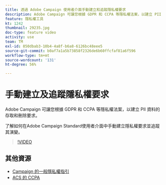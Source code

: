 ```yaml
---
title: 透過 Adobe Campaign 使用者介面手動建立和追蹤隱私權要求
description: Adobe Campaign 可讓您根據 GDPR 和 CCPA 等隱私權法案，以建立 PII 資料的存取和刪除要求。了解如何在Adobe Campaign Standard使用者介面中手動建立隱私權要求並追蹤其演變。
feature: 隱私權工具
kt: 1242
thumbnail: 29235.jpg
doc-type: feature video
activity: use
team: TM
exl-id: 850dbab3-10b4-4a8f-b6a8-6126bc48eee5
source-git-commit: b0af7a1a5b73858f2326de6b60ffcfaf81a6f596
workflow-type: tm+mt
source-wordcount: '131'
ht-degree: 56%

---
```


# 手動建立及追蹤隱私權要求

Adobe Campaign 可讓您根據 GDPR 和 CCPA 等隱私權法案，以建立 PII 資料的存取和刪除要求。

了解如何在Adobe Campaign Standard使用者介面中手動建立隱私權要求並追蹤其演變。

>[!VIDEO](https://video.tv.adobe.com/v/29235?quality=12)

## 其他資源

* [Campaign 的一般隱私權指引](https://experienceleague.corp.adobe.com/docs/campaign-standard/using/getting-started/privacy/privacy-management.html)
* [ACS 的 CCPA](https://experienceleague.adobe.com/docs/campaign-standard/using/getting-started/privacy/privacy-requests.html?lang=en#privacy-requests)
